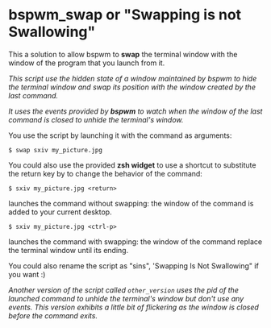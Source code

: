 # bspwm_swap or "Swapping is not Swallowing"
This a solution to allow bspwm to **swap** the terminal window with the window of the program that you launch from it.

*This script use the hidden state of a window maintained by bspwm to hide the terminal window and swap its position with the window created by the last command.*

*It uses the *events* provided by **bspwm** to watch when the window of the last command is closed to unhide the terminal's window.*

You use the script by launching it with the command as arguments:
```
$ swap sxiv my_picture.jpg
```

You could also use the provided **zsh widget** to use a shortcut to substitute the return key by <ctrl-p> to change the behavior of the command:
```
$ sxiv my_picture.jpg <return>
```
launches the command without swapping: the window of the command is added to your current desktop.
```
$ sxiv my_picture.jpg <ctrl-p>
```
launches the command with swapping: the window of the command replace the terminal window until its ending.

You could also rename the script as "sins", 'Swapping Is Not Swallowing" if you want :)

*Another version of the script called ```other_version``` uses the pid of the launched command to unhide the terminal's window but don't use any events. This version exhibits a little bit of flickering as the window is closed before the command exits.*
